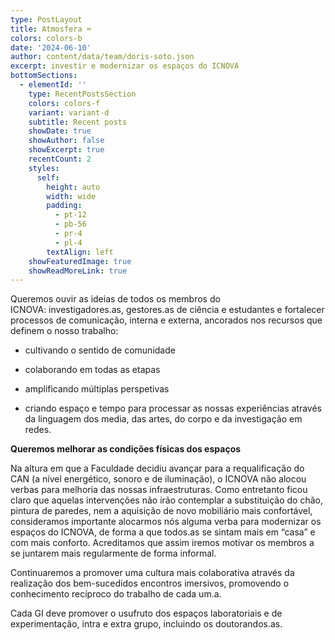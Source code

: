 ```yaml
---
type: PostLayout
title: Atmosfera ⌨️
colors: colors-b
date: '2024-06-10'
author: content/data/team/doris-soto.json
excerpt: investir e modernizar os espaços do ICNOVA
bottomSections:
  - elementId: ''
    type: RecentPostsSection
    colors: colors-f
    variant: variant-d
    subtitle: Recent posts
    showDate: true
    showAuthor: false
    showExcerpt: true
    recentCount: 2
    styles:
      self:
        height: auto
        width: wide
        padding:
          - pt-12
          - pb-56
          - pr-4
          - pl-4
        textAlign: left
    showFeaturedImage: true
    showReadMoreLink: true
---
```

Queremos ouvir as ideias de todos os membros do ICNOVA: investigadores.as, gestores.as de ciência e estudantes e fortalecer processos de comunicação, interna e externa, ancorados nos recursos que definem o nosso trabalho:

*   cultivando o sentido de comunidade

*   colaborando em todas as etapas

*   amplificando múltiplas perspetivas

*   criando espaço e tempo para processar as nossas experiências através da linguagem dos media, das artes, do corpo e da investigação em redes.

**Queremos melhorar as condições físicas dos espaços**

Na altura em que a Faculdade decidiu avançar para a requalificação do CAN (a nível energético, sonoro e de iluminação), o ICNOVA não alocou verbas para melhoria das nossas infraestruturas. Como entretanto ficou claro que aquelas intervenções não irão contemplar a substituição do chão, pintura de paredes, nem a aquisição de novo mobiliário mais confortável, consideramos importante alocarmos nós alguma verba para modernizar os espaços do ICNOVA, de forma a que todos.as se sintam mais em “casa” e com mais conforto. Acreditamos que assim iremos motivar os membros a se juntarem mais regularmente de forma informal.

Continuaremos a promover uma cultura mais colaborativa através da realização dos bem-sucedidos encontros imersivos, promovendo o conhecimento recíproco do trabalho de cada um.a.

Cada GI deve promover o usufruto dos espaços laboratoriais e de experimentação, intra e extra grupo, incluindo os doutorandos.as.

